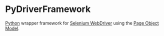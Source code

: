 # PyDriverFramework
[Python](https://www.python.org/) wrapper framework for
[Selenium WebDriver](https://www.seleniumhq.org/projects/webdriver/) using the
[Page Object Model](https://www.seleniumhq.org/docs/06_test_design_considerations.jsp#page-object-design-pattern).
